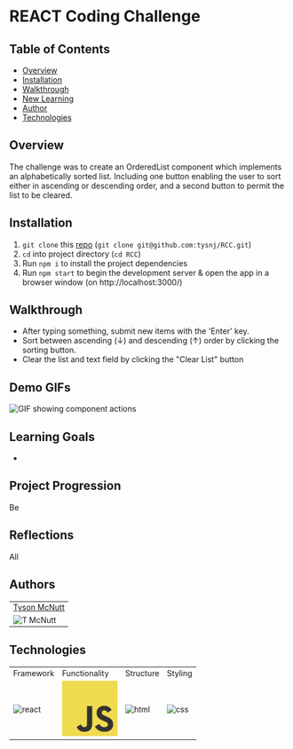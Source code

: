 # REACT Coding Challenge

## Table of Contents

* [Overview](#overview)
* [Installation](#installation)
* [Walkthrough](#walkthrough)
* [New Learning](#newlearning)
* [Author](#author)
* [Technologies](#technologies)

## Overview
The challenge was to create an OrderedList component which implements an alphabetically sorted list. Including one button enabling the user to sort either in ascending or descending order, and a second button to permit the list to be cleared.
## Installation

1. `git clone` this [repo](https://github.com/tysnj/RCC) (`git clone git@github.com:tysnj/RCC.git`)
2. `cd` into project directory (`cd RCC`)
3. Run `npm i` to install the project dependencies
4. Run `npm start` to begin the development server & open the app in a browser window (on http://localhost:3000/)

## Walkthrough

- After typing something, submit new items with the 'Enter' key.
- Sort between ascending (↓) and descending (↑) order by clicking the sorting button.
- Clear the list and text field by clicking the "Clear List" button


## Demo GIFs
<!-- <img src='' width='400'> -->
![GIF showing component actions](./docs/formsubmission.gif)
                   

## Learning Goals
- 


## Project Progression

Be


## Reflections

All 


## Authors
<table>
    <tr>
        <td> <a href="https://github.com/tysnj">Tyson McNutt</td>
    </tr>
    </tr>
        <td><img src="https://avatars.githubusercontent.com/u/65634894?v=4" alt="T McNutt" width="125" height="auto" /></td>
    </tr>
</table>


## Technologies
<table>
    <tr>
        <td>Framework</td>
        <td>Functionality</td>
        <td>Structure</td>
        <td>Styling</td>
    </tr>
    </tr>
        <td><img src="https://mildaintrainings.com/wp-content/uploads/2017/11/react-logo.png" alt="react" width="100" height="auto" /></td>
        <td><img src="https://raw.githubusercontent.com/voodootikigod/logo.js/master/js.png" alt="javascript" width="100" height="auto" /></td>
        <td><img src="https://cdn.pixabay.com/photo/2017/08/05/11/16/logo-2582748_1280.png" alt="html" width="100" height="auto" /></td>
        <td><img src="https://www.pinclipart.com/picdir/middle/175-1759459_eng-a-med-kamel-frameworks-css-css-logo.png" alt="css" width="100" height="auto" /></td>
    </tr>
</table>
